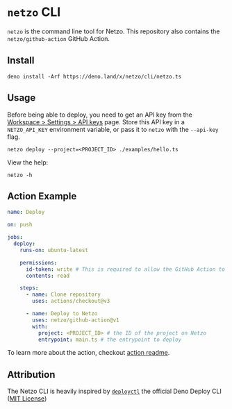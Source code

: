 # `netzo` CLI

`netzo` is the command line tool for Netzo. This repository also contains the
`netzo/github-action` GitHub Action.

## Install

```shell
deno install -Arf https://deno.land/x/netzo/cli/netzo.ts
```

## Usage

Before being able to deploy, you need to get an API key from the
[Workspace > Settings > API keys](https://netzo.io/docs/platform/workspaces#api-keys)
page. Store this API key in a `NETZO_API_KEY` environment variable, or pass it
to `netzo` with the `--api-key` flag.

```shell
netzo deploy --project=<PROJECT_ID> ./examples/hello.ts
```

View the help:

```shell
netzo -h
```

## Action Example

```yml
name: Deploy

on: push

jobs:
  deploy:
    runs-on: ubuntu-latest

    permissions:
      id-token: write # This is required to allow the GitHub Action to authenticate with Netzo.
      contents: read

    steps:
      - name: Clone repository
        uses: actions/checkout@v3

      - name: Deploy to Netzo
        uses: netzo/github-action@v1
        with:
          project: <PROJECT_ID> # the ID of the project on Netzo
          entrypoint: main.ts # the entrypoint to deploy
```

To learn more about the action, checkout [action readme](./action/readme.md).

## Attribution

The Netzo CLI is heavily inspired by
[`deployctl`](https://github.com/denoland/deployctl) the official Deno Deploy
CLI ([MIT License](https://github.com/denoland/deployctl/blob/main/license))
